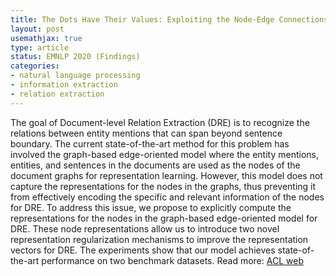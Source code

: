 ```yaml
---
title: The Dots Have Their Values: Exploiting the Node-Edge Connections in Graph-based Neural Models for Document-level Relation Extraction
layout: post
usemathjax: true
type: article
status: EMNLP 2020 (Findings)
categories:
- natural language processing
- information extraction
- relation extraction
---
```


The goal of Document-level Relation Extraction (DRE) is to recognize the relations between entity mentions that can span beyond sentence boundary. The current state-of-the-art method for this problem has involved the graph-based edge-oriented model where the entity mentions, entities, and sentences in the documents are used as the nodes of the document graphs for representation learning. However, this model does not capture the representations for the nodes in the graphs, thus preventing it from effectively encoding the specific and relevant information of the nodes for DRE. To address this issue, we propose to explicitly compute the representations for the nodes in the graph-based edge-oriented model for DRE. These node representations allow us to introduce two novel representation regularization mechanisms to improve the representation vectors for DRE. The experiments show that our model achieves state-of-the-art performance on two benchmark datasets.
Read more: [ACL web](https://aclanthology.org/2020.findings-emnlp.409) 